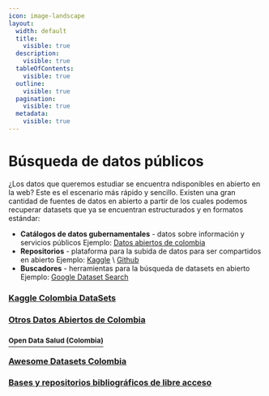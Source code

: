 ```yaml
---
icon: image-landscape
layout:
  width: default
  title:
    visible: true
  description:
    visible: true
  tableOfContents:
    visible: true
  outline:
    visible: true
  pagination:
    visible: true
  metadata:
    visible: true
---
```


# Búsqueda de datos públicos

¿Los datos que queremos estudiar se encuentra ndisponibles en abierto en la web? Este es el escenario más rápido y sencillo. Existen una gran cantidad de fuentes de datos en abierto a partir de los cuales podemos recuperar datasets que ya se encuentran estructurados y en formatos estándar:

* **Catálogos de datos gubernamentales** - datos sobre información y servicios públicos Ejemplo: [Datos abiertos de colombia](https://www.datos.gov.co/)
* **Repositorios** - plataforma para la subida de datos para ser compartidos en abierto Ejemplo: [Kaggle](https://www.kaggle.com/datasets)  \ [Github ](https://github.com/)
* **Buscadores** - herramientas para la búsqueda de datasets en abierto Ejemplo: [Google Dataset Search](https://datasetsearch.research.google.com/)

### [Kaggle Colombia DataSets](https://www.kaggle.com/search?q=Colombia+in%3Adatasets)

### [Otros Datos Abiertos de Colombia](https://github.com/xergioalex/datos-abiertos-colombia)

### [<sup>Open Data Salud (Colombia)</sup>](https://github.com/proyais/openDataSalud)

### [Awesome Datasets Colombia](https://github.com/OpenDataCo/awesome-datasets-colombia)

### [Bases y repositorios bibliográficos de libre acceso](https://www.sic.gov.co/bases-y-repositorios-bibliograficos-de-libre-acceso)
